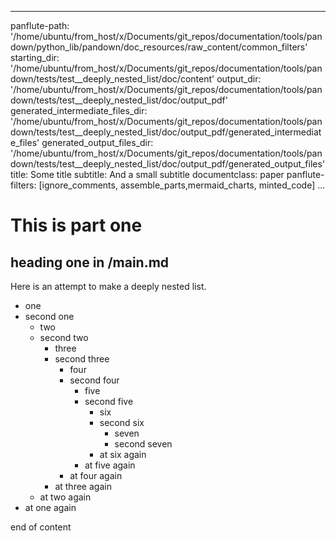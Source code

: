 
---
panflute-path: '/home/ubuntu/from_host/x/Documents/git_repos/documentation/tools/pandown/python_lib/pandown/doc_resources/raw_content/common_filters'
starting_dir: '/home/ubuntu/from_host/x/Documents/git_repos/documentation/tools/pandown/tests/test__deeply_nested_list/doc/content'
output_dir: '/home/ubuntu/from_host/x/Documents/git_repos/documentation/tools/pandown/tests/test__deeply_nested_list/doc/output_pdf'
generated_intermediate_files_dir: '/home/ubuntu/from_host/x/Documents/git_repos/documentation/tools/pandown/tests/test__deeply_nested_list/doc/output_pdf/generated_intermediate_files'
generated_output_files_dir: '/home/ubuntu/from_host/x/Documents/git_repos/documentation/tools/pandown/tests/test__deeply_nested_list/doc/output_pdf/generated_output_files'
title: Some title
subtitle: And a small subtitle
documentclass: paper
panflute-filters: [ignore_comments, assemble_parts,mermaid_charts, minted_code]
...

# This is part one

## heading one in /main.md


Here is an attempt to make a deeply nested list.

- one
- second one
	- two
	- second two
		- three
		- second three
			- four
			- second four
				- five
				- second five
					- six
					- second six
						- seven
						- second seven
					- at six again
				- at five again
			- at four again
		- at three again
	- at two again
- at one again

end of content